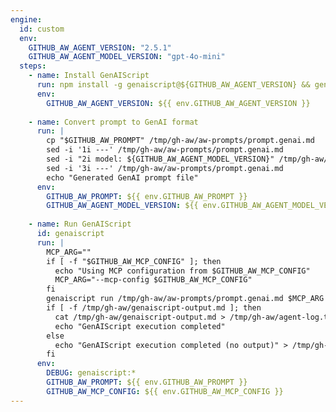 ```yaml
---
engine:
  id: custom
  env:
    GITHUB_AW_AGENT_VERSION: "2.5.1"
    GITHUB_AW_AGENT_MODEL_VERSION: "gpt-4o-mini"
  steps:
    - name: Install GenAIScript
      run: npm install -g genaiscript@${GITHUB_AW_AGENT_VERSION} && genaiscript --version
      env:
        GITHUB_AW_AGENT_VERSION: ${{ env.GITHUB_AW_AGENT_VERSION }}
    
    - name: Convert prompt to GenAI format
      run: |
        cp "$GITHUB_AW_PROMPT" /tmp/gh-aw/aw-prompts/prompt.genai.md
        sed -i '1i ---' /tmp/gh-aw/aw-prompts/prompt.genai.md
        sed -i "2i model: ${GITHUB_AW_AGENT_MODEL_VERSION}" /tmp/gh-aw/aw-prompts/prompt.genai.md
        sed -i '3i ---' /tmp/gh-aw/aw-prompts/prompt.genai.md
        echo "Generated GenAI prompt file"
      env:
        GITHUB_AW_PROMPT: ${{ env.GITHUB_AW_PROMPT }}
        GITHUB_AW_AGENT_MODEL_VERSION: ${{ env.GITHUB_AW_AGENT_MODEL_VERSION }}
    
    - name: Run GenAIScript
      id: genaiscript
      run: |
        MCP_ARG=""
        if [ -f "$GITHUB_AW_MCP_CONFIG" ]; then
          echo "Using MCP configuration from $GITHUB_AW_MCP_CONFIG"
          MCP_ARG="--mcp-config $GITHUB_AW_MCP_CONFIG"
        fi
        genaiscript run /tmp/gh-aw/aw-prompts/prompt.genai.md $MCP_ARG --out /tmp/gh-aw/genaiscript-output.md || echo "GenAIScript completed"
        if [ -f /tmp/gh-aw/genaiscript-output.md ]; then
          cat /tmp/gh-aw/genaiscript-output.md > /tmp/gh-aw/agent-log.txt
          echo "GenAIScript execution completed"
        else
          echo "GenAIScript execution completed (no output)" > /tmp/gh-aw/agent-log.txt
        fi
      env:
        DEBUG: genaiscript:*
        GITHUB_AW_PROMPT: ${{ env.GITHUB_AW_PROMPT }}
        GITHUB_AW_MCP_CONFIG: ${{ env.GITHUB_AW_MCP_CONFIG }}
---
```


<!--
This shared configuration sets up a custom agentic engine using microsoft/genaiscript.

**Usage:**
Include this file in your workflow using frontmatter imports:

```yaml
---
imports:
  - shared/genaiscript.md
---
```

**Requirements:**
- The workflow will install genaiscript npm package using version from `GITHUB_AW_AGENT_VERSION` env var
- The original prompt file is converted to GenAI markdown format (prompt.genai.md)
- GenAIScript is executed with MCP server configuration if available
- Output is captured in the agent log file

**Note**: 
- This workflow requires internet access to install npm packages
- The genaiscript version can be customized by setting the `GITHUB_AW_AGENT_VERSION` environment variable (default: `2.5.1`)
- The AI model can be customized by setting the `GITHUB_AW_AGENT_MODEL_VERSION` environment variable (default: `gpt-4o-mini`)
- MCP server configuration is automatically passed if configured in the workflow
-->
